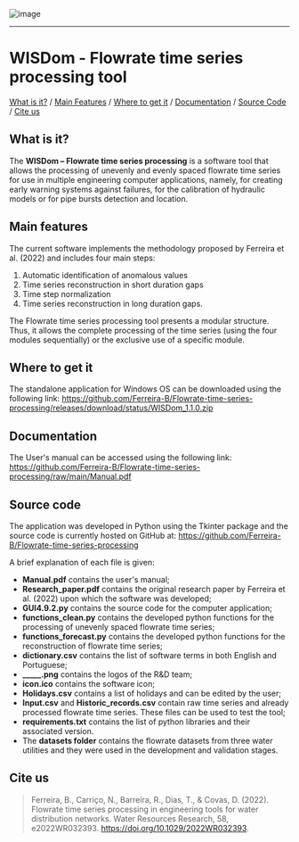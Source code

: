 ![image](https://user-images.githubusercontent.com/92049028/185965153-120d2325-f659-47f8-b0a5-0e5d8ff147cd.png)

---
# **WISDom - Flowrate time series processing tool**

[What is it?](https://github.com/Ferreira-B/Flowrate-time-series-processing#what-is-it) / [Main Features](https://github.com/Ferreira-B/Flowrate-time-series-processing#main-features) / [Where to get it](https://github.com/Ferreira-B/Flowrate-time-series-processing#where-to-get-it) / [Documentation](https://github.com/Ferreira-B/Flowrate-time-series-processing#documentation) / [Source Code](https://github.com/Ferreira-B/Flowrate-time-series-processing#source-code) / [Cite us](https://github.com/Ferreira-B/Flowrate-time-series-processing#cite-us)



## **What is it?**

The **WISDom – Flowrate time series processing** is a software tool that allows the processing of unevenly and evenly spaced flowrate time series for use in multiple engineering computer applications, namely, for creating early warning systems against failures, for the calibration of hydraulic models or for pipe bursts detection and location. 

## **Main features**

The current software implements the methodology proposed by Ferreira et al. (2022) and includes four main steps:

1. Automatic identification of anomalous values
2. Time series reconstruction in short duration gaps
3. Time step normalization
4. Time series reconstruction in long duration gaps.

The Flowrate time series processing tool presents a modular structure. Thus, it allows the complete processing of the time series (using the four modules sequentially) or the exclusive use of a specific module. 

## **Where to get it**


The standalone application for Windows OS can be downloaded using the following link: https://github.com/Ferreira-B/Flowrate-time-series-processing/releases/download/status/WISDom_1.1.0.zip


## **Documentation**
The User's manual can be accessed using the following link: https://github.com/Ferreira-B/Flowrate-time-series-processing/raw/main/Manual.pdf

## **Source code**

The application was developed in Python using the Tkinter package and the source code is currently hosted on GitHub at: https://github.com/Ferreira-B/Flowrate-time-series-processing

A brief explanation of each file is given:
- **Manual.pdf** contains the user's manual;
- **Research_paper.pdf** contains the original research paper by Ferreira et al. (2022) upon which the software was developed;
- **GUI4.9.2.py** contains the source code for the computer application;
- **functions_clean.py** contains the developed python functions for the processing of unevenly spaced flowrate time series;
- **functions_forecast.py** contains the developed python functions for the reconstruction of flowrate time series;
- **dictionary.csv** contains the list of software terms in both English and Portuguese;
- **_____.png** contains the logos of the R&D team;
- **icon.ico** contains the software icon;
- **Holidays.csv** contains a list of holidays and can be edited by the user;
- **Input.csv** and **Historic_records.csv** contain raw time series and already processed flowrate time series. These files can be used to test the tool;
- **requirements.txt** contains the list of python libraries and their associated version.
- The **datasets folder** contains the flowrate datasets from three water utilities and they were used in the development and validation stages.

## **Cite us**

>Ferreira, B., Carriço, N., Barreira, R., Dias, T., & Covas, D. (2022). Flowrate time series processing in engineering tools for water distribution networks. Water Resources Research, 58, e2022WR032393. https://doi.org/10.1029/2022WR032393.


